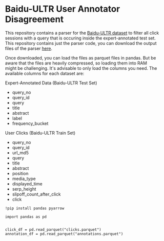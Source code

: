 # Baidu-ULTR User Annotator Disagreement

This repository contains a parser for the [Baidu-ULTR dataset](https://arxiv.org/abs/2207.03051) to filter all click sessions with a query that is occuring inside the expert-annotated test set. This repository contains just the parser code, you can download the output files of the parser [here](https://huggingface.co/datasets/philipphager/baidu-ultr-user-annotator-agreement/).

Once downloaded, you can load the files as parquet files in pandas. But be aware that the files are heavily compressed, so loading them into RAM might be challenging. It's advisable to only load the columns you need. The available columns for each dataset are:

Expert-Annotated Data (Baidu-ULTR Test Set)
- query_no
- query_id
- query
- title
- abstract
- label
- frequency_bucket

User Clicks (Baidu-ULTR Train Set)
- query_no
- query_id
- url_md5
- query
- title
- abstract
- position
- media_type
- displayed_time
- serp_height
- slipoff_count_after_click
- click

```
!pip install pandas pyarrow

import pandas as pd


click_df = pd.read_parquet("clicks.parquet")
annotation_df = pd.read_parquet("annotations.parquet")
```
